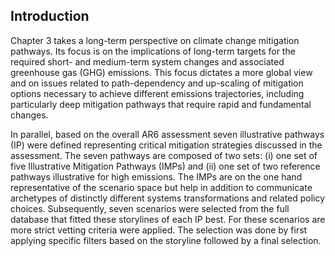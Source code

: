 ## Introduction

<p>Chapter 3 takes a long-term perspective on climate change mitigation pathways. Its focus is on the implications of long-term targets for the required short- and medium-term system changes and associated greenhouse gas (GHG) emissions. This focus dictates a more global view and on issues related to path-dependency and up-scaling of mitigation options necessary to achieve different emissions trajectories, including particularly deep mitigation pathways that require rapid and fundamental changes.

In parallel, based on the overall AR6 assessment seven illustrative pathways (IP) were defined representing critical mitigation strategies discussed in the assessment. The seven pathways are composed of two sets: (i) one set of five Illustrative Mitigation Pathways (IMPs) and (ii) one set of two reference pathways illustrative for high emissions. The IMPs are on the one hand representative of the scenario space but help in addition to communicate archetypes of distinctly different systems transformations and related policy choices. Subsequently, seven scenarios were selected from the full database that fitted these storylines of each IP best. For these scenarios are more strict vetting criteria were applied. The selection was done by first applying specific filters based on the storyline followed by a final selection.<p>

